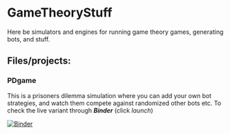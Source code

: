 # GameTheoryStuff
Here be simulators and engines for running game theory games, generating bots, and stuff.

## Files/projects:

### PDgame

This is a prisoners dilemma simulation where you can add your own bot strategies, and watch them compete against randomized other bots etc. To check the live variant through ***Binder*** (click *launch*)

[![Binder](https://mybinder.org/badge.svg)](https://mybinder.org/v2/gh/andresni/GameTheoryStuff/master?filepath=PDgame.ipynb)

